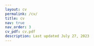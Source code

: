 ```yaml
---
layout: cv
permalink: /cv/
title: cv
nav: true
nav_order: 3
cv_pdf: cv.pdf
description: Last updated July 27, 2023
---
```

